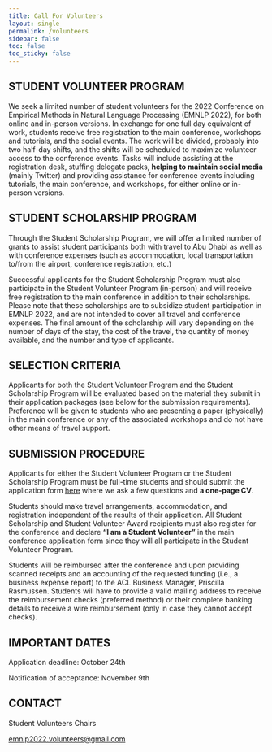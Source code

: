 ```yaml
---
title: Call For Volunteers
layout: single
permalink: /volunteers
sidebar: false
toc: false
toc_sticky: false
---
```


## STUDENT VOLUNTEER PROGRAM

We seek a limited number of student volunteers for the 2022 Conference on Empirical Methods in Natural Language Processing (EMNLP 2022), for both online and in-person versions. In exchange for one full day equivalent of work, students receive free registration to the main conference, workshops and tutorials, and the social events. The work will be divided, probably into two half-day shifts, and the shifts will be scheduled to maximize volunteer access to the conference events. Tasks will include assisting at the registration desk, stuffing delegate packs, **helping to maintain social media** (mainly Twitter) and providing assistance for conference events including tutorials, the main conference, and workshops, for either online or in-person versions.

## STUDENT SCHOLARSHIP PROGRAM

Through the Student Scholarship Program, we will offer a limited number of grants to assist student participants both with travel to Abu Dhabi as well as with conference expenses (such as accommodation, local transportation to/from the airport, conference registration, etc.)

Successful applicants for the Student Scholarship Program must also participate in the Student Volunteer Program (in-person) and will receive free registration to the main conference in addition to their scholarships. Please note that these scholarships are to subsidize student participation in EMNLP 2022, and are not intended to cover all travel and conference expenses. The final amount of the scholarship will vary depending on the number of days of the stay, the cost of the travel, the quantity of money available, and the number and type of applicants.

## SELECTION CRITERIA

Applicants for both the Student Volunteer Program and the Student Scholarship Program will be evaluated based on the material they submit in their application packages (see below for the submission requirements). Preference will be given to students who are presenting a paper (physically) in the main conference or any of the associated workshops and do not have other means of travel support.

## SUBMISSION PROCEDURE

Applicants for either the Student Volunteer Program or the Student Scholarship Program must be full-time students and should submit the application form [here](https://forms.gle/cwvq88ohKtp5t88z6) where we ask a few questions and **a one-page CV**. 

Students should make travel arrangements, accommodation, and registration independent of the results of their application. All Student Scholarship and Student Volunteer Award recipients must also register for the conference and declare **“I am a Student Volunteer”** in the main conference application form since they will all participate in the Student Volunteer Program. 

Students will be reimbursed after the conference and upon providing scanned receipts and an accounting of the requested funding (i.e., a business expense report) to the ACL Business Manager, Priscilla Rasmussen. Students will have to provide a valid mailing address to receive the reimbursement checks (preferred method) or their complete banking details to receive a wire reimbursement (only in case they cannot accept checks).

## IMPORTANT DATES

Application deadline:  October 24th

Notification of acceptance: November 9th

## CONTACT

Student Volunteers Chairs

emnlp2022.volunteers@gmail.com


